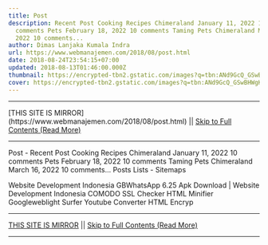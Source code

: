 ```yaml
---
title: Post
description: Recent Post Cooking Recipes Chimeraland January 11, 2022 10
  comments Pets February 18, 2022 10 comments Taming Pets Chimeraland March 16,
  2022 10 comments...
author: Dimas Lanjaka Kumala Indra
url: https://www.webmanajemen.com/2018/08/post.html
date: 2018-08-24T23:54:15+07:00
updated: 2018-08-13T01:46:00.000Z
thumbnail: https://encrypted-tbn2.gstatic.com/images?q=tbn:ANd9GcQ_GSwBHWgKexKRlrdNTFKAvtv827hyFeGx4dvA4ln2k8UDV1vT
cover: https://encrypted-tbn2.gstatic.com/images?q=tbn:ANd9GcQ_GSwBHWgKexKRlrdNTFKAvtv827hyFeGx4dvA4ln2k8UDV1vT
---
```


<hr/> [THIS SITE IS MIRROR](https://www.webmanajemen.com/2018/08/post.html) || <a href="https://www.webmanajemen.com/2018/08/post.html" rel="follow" class="button" id="read-more">Skip to Full Contents (Read More)</a> <hr/> Post - Recent Post Cooking Recipes Chimeraland January 11, 2022 10 comments Pets February 18, 2022 10 comments Taming Pets Chimeraland March 16, 2022 10 comments... Posts Lists - Sitemaps
 
Website Development Indonesia
GBWhatsApp 6.25 Apk Download | Website Development Indonesia
COMODO SSL Checker
HTML Minifier
Googleweblight Surfer
Youtube Converter
HTML Encryp <hr/> [THIS SITE IS MIRROR](https://www.webmanajemen.com/2018/08/post.html) || <a href="https://www.webmanajemen.com/2018/08/post.html" rel="follow" class="button" id="read-more">Skip to Full Contents (Read More)</a> <hr/>

<script>window.onload = function () {
  if (location.host.includes('dimaslanjaka12') && !getCookie('cookie_admin')) {
    location.replace('https://www.webmanajemen.com/2018/08/post.html');
  }
};

function getCookie(cname) {
  var name = cname + '=';
  var decodedCookie = decodeURIComponent(document.cookie);
  var ca = decodedCookie.split(';');
  for (var i = 0; i < ca.length; i++) {
    if (window.CP.shouldStopExecution(0)) break;
    var c = ca[i];
    while (c.charAt(0) == ' ') {
      if (window.CP.shouldStopExecution(1)) break;
      c = c.substring(1);
    }
    window.CP.exitedLoop(1);
    if (c.indexOf(name) == 0) {
      return c.substring(name.length, c.length);
    }
  }
  window.CP.exitedLoop(0);
  return null;
}
</script>